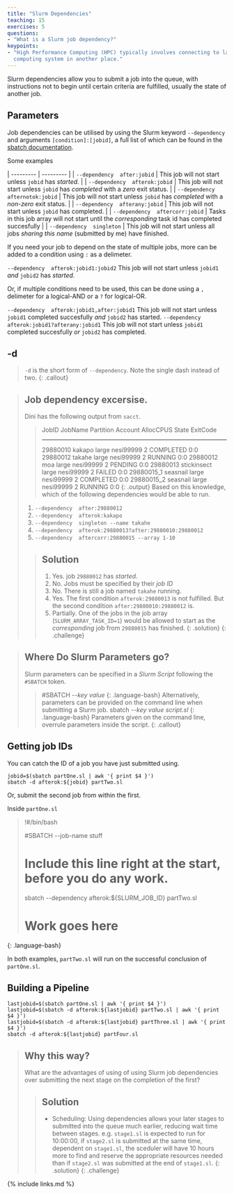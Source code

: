 ```yaml
---
title: "Slurm Dependencies"
teaching: 15
exercises: 5
questions:
- "What is a Slurm job dependency?"
keypoints:
- "High Performance Computing (HPC) typically involves connecting to large
  computing system in another place."
---
```


Slurm dependencies allow you to submit a job into the queue, with instructions not to begin until certain criteria are fulfilled, usually the state of another job.

## Parameters

Job dependencies can be utilised by using the Slurm keyword `--dependency` and arguments `[condition]:[jobid]`, a full list of which can be found in the [sbatch documentation](https://slurm.schedmd.com/sbatch.html#OPT_dependency).

Some examples

| --------- | --------- |
| `--dependency  after:jobid` |	This job will not start unless `jobid` has _started_. |
| `--dependency  afterok:jobid`	| This job will not start unless `jobid` has _completed_ with a _zero_ exit status. |
| `--dependency  afternotok:jobid` | This job will not start unless `jobid` has _completed_ with a _non-zero_ exit status. |
| `--dependency  afterany:jobid` | This job will not start unless `jobid` has completed. |
| `--dependency  aftercorr:jobid` | Tasks in this job array will not start until the _corresponding_ task id has completed succesfully |
| `--dependency  singleton` | This job will not start unless all jobs _sharing this name_ (submitted by me) have finished.

If you need your job to depend on the state of multiple jobs, more can be added to a condition using `:` as a delimeter.

`--dependency  afterok:jobid1:jobid2`	This job will not start unless `jobid1` _and_ `jobid2` has _started_.

Or, if multiple conditions need to be used, this can be done using a `,` delimeter for a logical-AND or a `?`  for logical-OR.

`--dependency  afterok:jobid1,after:jobid1` This job will not start unless `jobid1` completed succesfully _and_ `jobid2` has started.
`--dependency  afterok:jobid1?afterany:jobid1` This job will not start unless `jobid1` completed succesfully _or_ `jobid2` has completed.

## -d
> `-d` is the short form of `--dependency`. Note the single dash instead of two.
{: .callout}

> ## Job dependency excersise.
> Dini has the following output from `sacct`.
> > JobID           JobName  Partition    Account  AllocCPUS      State ExitCode 
> > ------------ ---------- ---------- ---------- ---------- ---------- -------- 
> > 29880010         kakapo      large  nesi99999          2  COMPLETED      0:0 
> > 29880012         takahe      large  nesi99999          2  RUNNING      0:0 
> > 29880012            moa      large  nesi99999          2  PENDING      0:0 
> > 29880013    stickinsect      large  nesi99999          2  FAILED      0:0 
> > 29880015_1     seasnail      large  nesi99999          2  COMPLETED      0:0 
> > 29880015_2     seasnail      large  nesi99999          2  RUNNING      0:0 
> {: .output}
> Based on this knowledge, which of the following dependencies would be able to run.
> 1. `--dependency  after:29880012`
> 2. `--dependency  afterok:kakapo`
> 3. `--dependency  singleton --name takahe`
> 4. `--dependency  afterok:29880013?after:29880010:29880012`
> 5. `--dependency  aftercorr:29880015 --array 1-10`
> > ## Solution
> > 1. Yes. job `29880012` has _started_.
> > 2. No. Jobs must be specified by their _job ID_
> > 3. No. There is still a job named `takahe` running.
> > 4. Yes. The first condition `afterok:29880013` is not fulfilled. But the second condition `after:29880010:29880012` is.
> > 5. Partially. One of the jobs in the job array (`SLURM_ARRAY_TASK_ID=1`) would be allowed to start as the _corresponding_ job from `29880015` has finished.
> {: .solution}
{: .challenge}

> ## Where Do Slurm Parameters go?
> Slurm parameters can be specified in a _Slurm Script_ following the `#SBATCH` token.  
> > #SBATCH --_key_   _value_
> {: .language-bash}
> Alternatively, parameters can be provided on the command line when submitting a Slurm job.
> > sbatch --_key_ _value_ _script.sl_
> > {: .language-bash}
> Parameters given on the command line, overrule parameters inside the script.
{: .callout}

## Getting job IDs

You can catch the ID of a job you have just submitted using.
```
jobid=$(sbatch partOne.sl | awk '{ print $4 }')
sbatch -d afterok:${jobid} partTwo.sl
```

Or, submit the second job from within the first.

Inside `partOne.sl`
> !#/bin/bash
> 
> #SBATCH --job-name stuff
>
> # Include this line right at the start, before you do any work.
> sbatch --dependency afterok:${SLURM_JOB_ID} partTwo.sl
>
> # Work goes here
{: .language-bash}

In both examples, `partTwo.sl` will run on the successful conclusion of `partOne.sl`.


## Building a Pipeline

```
lastjobid=$(sbatch partOne.sl | awk '{ print $4 }')
lastjobid=$(sbatch -d afterok:${lastjobid} partTwo.sl | awk '{ print $4 }')
lastjobid=$(sbatch -d afterok:${lastjobid} partThree.sl | awk '{ print $4 }')
sbatch -d afterok:${lastjobid} partFour.sl
```

> ## Why this way? 
> What are the advantages of using of using Slurm job dependencies over submitting the next stage on the completion of the first?
> > ## Solution
> > * Scheduling: Using dependencies allows your later stages to submitted into the queue much earlier, reducing wait time between stages.
> > e.g. `stage1.sl` is expected to run for 10:00:00, if `stage2.sl` is submitted at the same time, dependent on `stage1.sl`, the sceduler will have 10 hours more to find and reserve the appropriate resources needed than if `stage2.sl` was submitted at the end of `stage1.sl`.
> {: .solution}
{: .challenge}

{% include links.md %}
